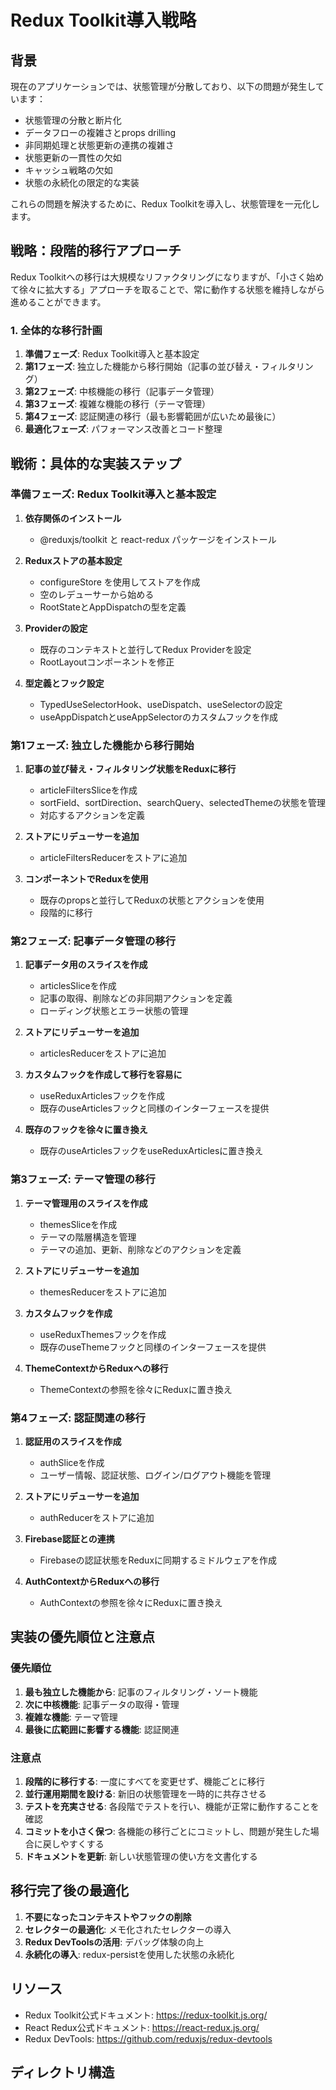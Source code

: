 # Redux Toolkit導入戦略

## 背景

現在のアプリケーションでは、状態管理が分散しており、以下の問題が発生しています：

- 状態管理の分散と断片化
- データフローの複雑さとprops drilling
- 非同期処理と状態更新の連携の複雑さ
- 状態更新の一貫性の欠如
- キャッシュ戦略の欠如
- 状態の永続化の限定的な実装

これらの問題を解決するために、Redux Toolkitを導入し、状態管理を一元化します。

## 戦略：段階的移行アプローチ

Redux Toolkitへの移行は大規模なリファクタリングになりますが、「小さく始めて徐々に拡大する」アプローチを取ることで、常に動作する状態を維持しながら進めることができます。

### 1. 全体的な移行計画

1. **準備フェーズ**: Redux Toolkit導入と基本設定
2. **第1フェーズ**: 独立した機能から移行開始（記事の並び替え・フィルタリング）
3. **第2フェーズ**: 中核機能の移行（記事データ管理）
4. **第3フェーズ**: 複雑な機能の移行（テーマ管理）
5. **第4フェーズ**: 認証関連の移行（最も影響範囲が広いため最後に）
6. **最適化フェーズ**: パフォーマンス改善とコード整理

## 戦術：具体的な実装ステップ

### 準備フェーズ: Redux Toolkit導入と基本設定

1. **依存関係のインストール**
   - @reduxjs/toolkit と react-redux パッケージをインストール

2. **Reduxストアの基本設定**
   - configureStore を使用してストアを作成
   - 空のレデューサーから始める
   - RootStateとAppDispatchの型を定義

3. **Providerの設定**
   - 既存のコンテキストと並行してRedux Providerを設定
   - RootLayoutコンポーネントを修正

4. **型定義とフック設定**
   - TypedUseSelectorHook、useDispatch、useSelectorの設定
   - useAppDispatchとuseAppSelectorのカスタムフックを作成

### 第1フェーズ: 独立した機能から移行開始

1. **記事の並び替え・フィルタリング状態をReduxに移行**
   - articleFiltersSliceを作成
   - sortField、sortDirection、searchQuery、selectedThemeの状態を管理
   - 対応するアクションを定義

2. **ストアにリデューサーを追加**
   - articleFiltersReducerをストアに追加

3. **コンポーネントでReduxを使用**
   - 既存のpropsと並行してReduxの状態とアクションを使用
   - 段階的に移行

### 第2フェーズ: 記事データ管理の移行

1. **記事データ用のスライスを作成**
   - articlesSliceを作成
   - 記事の取得、削除などの非同期アクションを定義
   - ローディング状態とエラー状態の管理

2. **ストアにリデューサーを追加**
   - articlesReducerをストアに追加

3. **カスタムフックを作成して移行を容易に**
   - useReduxArticlesフックを作成
   - 既存のuseArticlesフックと同様のインターフェースを提供

4. **既存のフックを徐々に置き換え**
   - 既存のuseArticlesフックをuseReduxArticlesに置き換え

### 第3フェーズ: テーマ管理の移行

1. **テーマ管理用のスライスを作成**
   - themesSliceを作成
   - テーマの階層構造を管理
   - テーマの追加、更新、削除などのアクションを定義

2. **ストアにリデューサーを追加**
   - themesReducerをストアに追加

3. **カスタムフックを作成**
   - useReduxThemesフックを作成
   - 既存のuseThemeフックと同様のインターフェースを提供

4. **ThemeContextからReduxへの移行**
   - ThemeContextの参照を徐々にReduxに置き換え

### 第4フェーズ: 認証関連の移行

1. **認証用のスライスを作成**
   - authSliceを作成
   - ユーザー情報、認証状態、ログイン/ログアウト機能を管理

2. **ストアにリデューサーを追加**
   - authReducerをストアに追加

3. **Firebase認証との連携**
   - Firebaseの認証状態をReduxに同期するミドルウェアを作成

4. **AuthContextからReduxへの移行**
   - AuthContextの参照を徐々にReduxに置き換え

## 実装の優先順位と注意点

### 優先順位

1. **最も独立した機能から**: 記事のフィルタリング・ソート機能
2. **次に中核機能**: 記事データの取得・管理
3. **複雑な機能**: テーマ管理
4. **最後に広範囲に影響する機能**: 認証関連

### 注意点

1. **段階的に移行する**: 一度にすべてを変更せず、機能ごとに移行
2. **並行運用期間を設ける**: 新旧の状態管理を一時的に共存させる
3. **テストを充実させる**: 各段階でテストを行い、機能が正常に動作することを確認
4. **コミットを小さく保つ**: 各機能の移行ごとにコミットし、問題が発生した場合に戻しやすくする
5. **ドキュメントを更新**: 新しい状態管理の使い方を文書化する

## 移行完了後の最適化

1. **不要になったコンテキストやフックの削除**
2. **セレクターの最適化**: メモ化されたセレクターの導入
3. **Redux DevToolsの活用**: デバッグ体験の向上
4. **永続化の導入**: redux-persistを使用した状態の永続化

## リソース

- Redux Toolkit公式ドキュメント: https://redux-toolkit.js.org/
- React Redux公式ドキュメント: https://react-redux.js.org/
- Redux DevTools: https://github.com/reduxjs/redux-devtools

## ディレクトリ構造

